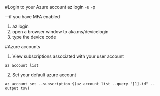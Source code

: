 #Login to your Azure account
az login -u <username> -p <password>

--if you have MFA enabled
1. az login
2. open a browser window to aka.ms/devicelogin
3. type the device code

#Azure accounts
1. View subscriptions associated with your user account

```Shell
az account list
```

2. Set your default azure account
```Shell
az account set --subscription $(az account list --query "[1].id" --output tsv)
```
